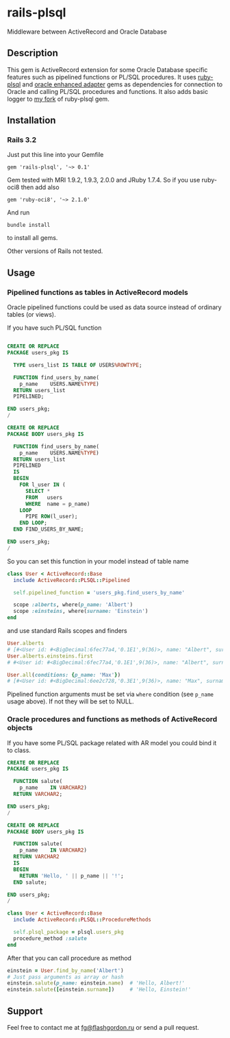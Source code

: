 rails-plsql
====================================

Middleware between ActiveRecord and Oracle Database

Description
-----------

This gem is ActiveRecord extension for some Oracle Database specific features such as pipelined functions or PL/SQL procedures. It uses [ruby-plsql](https://github.com/rsim/ruby-plsql) and [oracle enhanced adapter](https://github.com/rsim/oracle-enhanced) gems as dependencies for connection to Oracle and calling PL/SQL procedures and functions. It also adds basic logger to [my fork](https://github.com/flash-gordon/ruby-plsql) of ruby-plsql gem.

Installation
------------

### Rails 3.2

Just put this line into your Gemfile

    gem 'rails-plsql', '~> 0.1'

Gem tested with MRI 1.9.2, 1.9.3, 2.0.0 and JRuby 1.7.4. So if you use ruby-oci8 then add also

    gem 'ruby-oci8', '~> 2.1.0'

And run

    bundle install

to install all gems.

Other versions of Rails not tested.

Usage
-----

### Pipelined functions as tables in ActiveRecord models

Oracle pipelined functions could be used as data source instead of ordinary tables (or views).

If you have such PL/SQL function

```sql

CREATE OR REPLACE
PACKAGE users_pkg IS

  TYPE users_list IS TABLE OF USERS%ROWTYPE;

  FUNCTION find_users_by_name(
    p_name    USERS.NAME%TYPE)
  RETURN users_list
  PIPELINED;

END users_pkg;
/

CREATE OR REPLACE
PACKAGE BODY users_pkg IS

  FUNCTION find_users_by_name(
    p_name    USERS.NAME%TYPE)
  RETURN users_list
  PIPELINED
  IS
  BEGIN
    FOR l_user IN (
      SELECT *
      FROM   users
      WHERE  name = p_name)
    LOOP
      PIPE ROW(l_user);
    END LOOP;
  END FIND_USERS_BY_NAME;

END users_pkg;
/
```

So you can set this function in your model instead of table name

```ruby
class User < ActiveRecord::Base
  include ActiveRecord::PLSQL::Pipelined

  self.pipelined_function = 'users_pkg.find_users_by_name'

  scope :alberts, where(p_name: 'Albert')
  scope :einsteins, where(surname: 'Einstein')
end
```

and use standard Rails scopes and finders

```ruby
User.alberts
# [#<User id: #<BigDecimal:6fec77a4,'0.1E1',9(36)>, name: "Albert", surname: "Einstein">]
User.alberts.einsteins.first
# #<User id: #<BigDecimal:6fec77a4,'0.1E1',9(36)>, name: "Albert", surname: "Einstein">

User.all(conditions: {p_name: 'Max'})
# [#<User id: #<BigDecimal:6ee2c728,'0.3E1',9(36)>, name: "Max", surname: "Planck">]
```

Pipelined function arguments must be set via `where` condition (see `p_name` usage above). If not they will be set to NULL.

### Oracle procedures and functions as methods of ActiveRecord objects

If you have some PL/SQL package related with AR model you could bind it to class.

```sql
CREATE OR REPLACE
PACKAGE users_pkg IS

  FUNCTION salute(
    p_name    IN VARCHAR2)
  RETURN VARCHAR2;

END users_pkg;
/

CREATE OR REPLACE
PACKAGE BODY users_pkg IS

  FUNCTION salute(
    p_name    IN VARCHAR2)
  RETURN VARCHAR2
  IS
  BEGIN
    RETURN 'Hello, ' || p_name || '!';
  END salute;

END users_pkg;
/
```

```ruby
class User < ActiveRecord::Base
  include ActiveRecord::PLSQL::ProcedureMethods

  self.plsql_package = plsql.users_pkg
  procedure_method :salute
end
```

After that you can call procedure as method

```ruby
einstein = User.find_by_name('Albert')
# Just pass arguments as array or hash
einstein.salute(p_name: einstein.name)  # 'Hello, Albert!'
einstein.salute([einstein.surname])     # 'Hello, Einstein!'
```

Support
-------

Feel free to contact me at fg@flashgordon.ru or send a pull request.